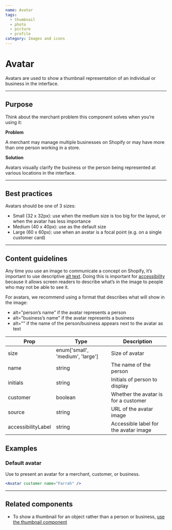 ```yaml
---
name: Avatar
tags:
  - thumbnail
  - photo
  - picture
  - profile
category: Images and icons
---
```


# Avatar

Avatars are used to show a thumbnail representation of an individual or
business in the interface.

---

## Purpose

Think about the merchant problem this component solves when you’re using it:

**Problem**

A merchant may manage multiple businesses on Shopify or may have more than one
person working in a store.

**Solution**

Avatars visually clarify the business or the person being represented at
various locations in the interface.

---

## Best practices

Avatars should be one of 3 sizes:

* Small (32 x 32px): use when the medium size is too big for the layout, or when the avatar has less importance
* Medium (40 x 40px): use as the default size
* Large (60 x 60px): use when an avatar is a focal point (e.g. on a single customer card)

---

## Content guidelines

Any time you use an image to communicate a concept on Shopify, it’s important to use descriptive [alt text](/content/alternative-text). Doing this is important for [accessibility](/principles/accessibility) because it allows screen readers to describe what’s in the image to people who may not be able to see it.

For avatars, we recommend using a format that describes what will show in the
image:

* alt="person’s name" if the avatar represents a person
* alt="business’s name" if the avatar represents a business
* alt="" if the name of the person/business appears next to the avatar as text

| Prop | Type | Description |
| ---- | ---- | ----------- |
| size | enum['small', 'medium', 'large'] | Size of avatar |
| name | string | The name of the person |
| initials | string | Initials of person to display |
| customer | boolean | Whether the avatar is for a customer |
| source | string | URL of the avatar image |
| accessibilityLabel | string | Accessible label for the avatar image |

## Examples

### Default avatar

Use to present an avatar for a merchant, customer, or business.

```jsx
<Avatar customer name="Farrah" />
```
---

## Related components

* To show a thumbnail for an object rather than a person or business, [use the thumbnail component](/components/images-and-icons/thumbnail)
